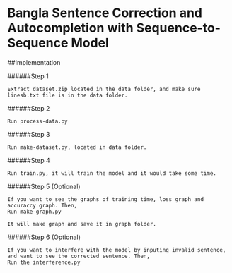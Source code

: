 # Bangla Sentence Correction and Autocompletion with Sequence-to-Sequence Model

##Implementation

######Step 1

    Extract dataset.zip located in the data folder, and make sure linesb.txt file is in the data folder.

######Step 2

    Run process-data.py
    
######Step 3

    Run make-dataset.py, located in data folder.
    
######Step 4

    Run train.py, it will train the model and it would take some time.
    
######Step 5 (Optional)

    If you want to see the graphs of training time, loss graph and accuraccy graph. Then,
    Run make-graph.py
    
    It will make graph and save it in graph folder.
    
######Step 6 (Optional)

    If you want to interfere with the model by inputing invalid sentence, and want to see the corrected sentence. Then,
    Run the interference.py